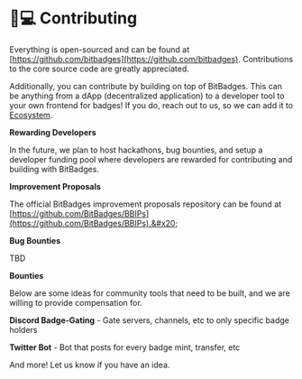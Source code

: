 # 👨💻 Contributing

Everything is open-sourced and can be found at [https://github.com/bitbadges](https://github.com/bitbadges). Contributions to the core source code are greatly appreciated.&#x20;

Additionally, you can contribute by building on top of BitBadges. This can be anything from a dApp (decentralized application) to a developer tool to your own frontend for badges! If you do, reach out to us, so we can add it to [Ecosystem](../overview/ecosystem.md).

**Rewarding Developers**

In the future, we plan to host hackathons, bug bounties, and setup a developer funding pool where developers are rewarded for contributing and building with BitBadges.

**Improvement Proposals**

The official BitBadges improvement proposals repository can be found at [https://github.com/BitBadges/BBIPs](https://github.com/BitBadges/BBIPs).&#x20;

**Bug Bounties**

TBD

**Bounties**

Below are some ideas for community tools that need to be built, and we are willing to provide compensation for.

**Discord Badge-Gating** - Gate servers, channels, etc to only specific badge holders

**Twitter Bot** - Bot that posts for every badge mint, transfer, etc

And more! Let us know if you have an idea.

